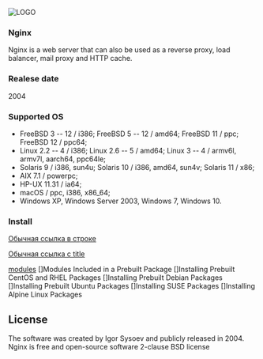 ![LOGO](https://upload.wikimedia.org/wikipedia/commons/thumb/c/c5/Nginx_logo.svg/320px-Nginx_logo.svg.png)

### Nginx
Nginx is a web server that can also be used as a reverse proxy, load balancer, mail proxy and HTTP cache. 
### Realese date
2004


### Supported OS

* FreeBSD 3 -- 12 / i386; FreeBSD 5 -- 12 / amd64; FreeBSD 11 / ppc; FreeBSD 12 / ppc64;
* Linux 2.2 -- 4 / i386; Linux 2.6 -- 5 / amd64; Linux 3 -- 4 / armv6l, armv7l, aarch64, ppc64le;
* Solaris 9 / i386, sun4u; Solaris 10 / i386, amd64, sun4v; Solaris 11 / x86;
* AIX 7.1 / powerpc;
* HP-UX 11.31 / ia64;
* macOS / ppc, i386, x86_64;
* Windows XP, Windows Server 2003, Windows 7, Windows 10.


### Install
[Обычная ссылка в строке](https://www.google.com)

[Обычная ссылка с title](https://www.google.com "Сайт Google")

[modules](https://docs.nginx.com/nginx/admin-guide/installing-nginx/installing-nginx-open-source/#prebuilt_modules "Installing a Prebuilt Package")
[]Modules Included in a Prebuilt Package
[]Installing Prebuilt CentOS and RHEL Packages
[]Installing Prebuilt Debian Packages
[]Installing Prebuilt Ubuntu Packages
[]Installing SUSE Packages
[]Installing Alpine Linux Packages

## License
The software was created by Igor Sysoev and publicly released in 2004. Nginx is free and open-source software
2-clause BSD license
